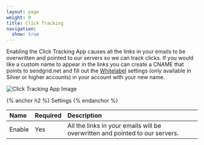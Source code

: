 ```yaml
---
layout: page
weight: 0
title: Click Tracking
navigation:
  show: true
---
```


Enabling the Click Tracking App causes all the links in your emails to be overwritten and pointed to our servers so we can track clicks. If you would like a custom name to appear in the links you can create a CNAME that points to sendgrid.net and fill out the [Whitelabel](http://sendgrid.com/whitelabel/) settings (only available in Silver or higher accounts) in your account with your new name.

![Click Tracking App Image]({{root_url}}/images/click_tracking.png "Click Tracking")


{% anchor h2 %} Settings {% endanchor %}


<table>
<thead>
<tr class="header">
<th align="left">Name</th>
<th align="left">Required</th>
<th align="left">Description</th>
</tr>
</thead>
<tbody>
<tr class="odd">
<td align="left">Enable</td>
<td align="left">Yes</td>
<td align="left">All the links in your emails will be overwritten and pointed to our servers.</td>
</tr>
</tbody>
</table>


